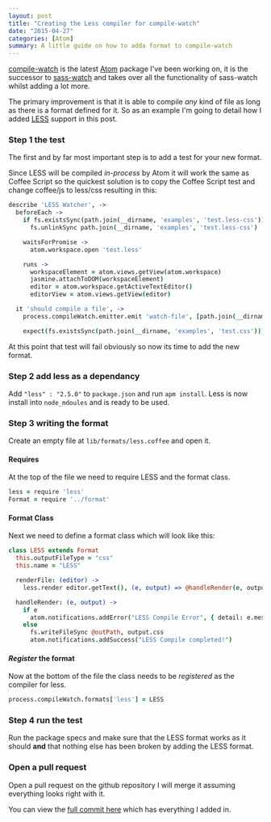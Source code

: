 ```yaml
---
layout: post
title: "Creating the Less compiler for compile-watch"
date: "2015-04-27"
categories: [Atom]
summary: A little guide on how to adda format to compile-watch
---
```


[compile-watch] is the latest [Atom] package I've been working on, it is the successor to [sass-watch] and takes over all the functionality of sass-watch whilst adding a lot more.

The primary improvement is that it is able to compile _any_ kind of file as long as there is a format defined for it. So as an example I'm going to detail how I added [LESS] support in this post.

### Step 1 the test

The first and by far most important step is to add a test for your new format.

Since LESS will be compiled _in-process_ by Atom it will work the same as Coffee Script so the quickest solution is to copy the Coffee Script test and change coffee/js to less/css resulting in this:

```coffee
describe 'LESS Watcher', ->
  beforeEach ->
    if fs.existsSync(path.join(__dirname, 'examples', 'test.less-css'))
      fs.unlinkSync path.join(__dirname, 'examples', 'test.less-css')

    waitsForPromise ->
      atom.workspace.open 'test.less'

    runs ->
      workspaceElement = atom.views.getView(atom.workspace)
      jasmine.attachToDOM(workspaceElement)
      editor = atom.workspace.getActiveTextEditor()
      editorView = atom.views.getView(editor)

  it 'should compile a file', ->
    process.compileWatch.emitter.emit 'watch-file', [path.join(__dirname, 'examples', 'test.less'), path.join(__dirname, 'examples', 'test.less-css'), process.compileWatch.formats['less'], editor]

    expect(fs.existsSync(path.join(__dirname, 'examples', 'test.css'))).toBe true
```

At this point that test will fail obviously so now its time to add the new format.

### Step 2 add less as a dependancy

Add `"less" : "2.5.0"` to `package.json` and run `apm install`. Less is now install into `node_mdoules` and is ready to be used.

### Step 3 writing the format

Create an empty file at `lib/formats/less.coffee` and open it.

#### Requires

At the top of the file we need to require LESS and the format class.

```coffee
less = require 'less'
Format = require '../format'
```

#### Format Class

Next we need to define a format class which will look like this:

```coffee
class LESS extends Format
  this.outputFileType = "css"
  this.name = "LESS"

  renderFile: (editor) ->
    less.render editor.getText(), (e, output) => @handleRender(e, output)

  handleRender: (e, output) ->
    if e
      atom.notifications.addError("LESS Compile Error", { detail: e.message })
    else
      fs.writeFileSync @outPath, output.css
      atom.notifications.addSuccess("LESS Compile completed!")
```

#### _Register_ the format

Now at the bottom of the file the class needs to be _registered_ as the compiler for less.

```coffee
process.compileWatch.formats['less'] = LESS
```

### Step 4 run the test

Run the package specs and make sure that the LESS format works as it should __and__ that nothing else has been broken by adding the LESS format.

### Open a pull request

Open a pull request on the github repository I will merge it assuming everything looks right with it.

You can view the [full commit here](https://github.com/Arcath/compile-watch/commit/a0b2285acbb0897d9d1d3bb65263a98f7a44ba0c) which has everything I added in.

[Atom]: http://atom.io
[compile-watch]: https://github.com/Arcath/compile-watch
[LESS]:http://www.lesscss.org
[sass-watch]: https://github.com/Arcath/sass-watch
